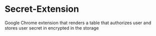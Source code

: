 # Secret-Extension
Google Chrome extension that renders a table that authorizes user and stores user secret in encrypted in the storage
